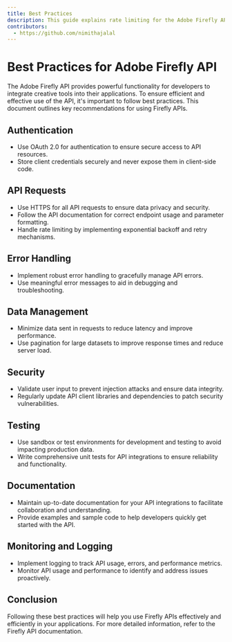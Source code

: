 ```yaml
---
title: Best Practices
description: This guide explains rate limiting for the Adobe Firefly API.
contributors:
  - https://github.com/nimithajalal
---
```


# Best Practices for Adobe Firefly API


The Adobe Firefly API provides powerful functionality for developers to integrate creative tools into their applications. To ensure efficient and effective use of the API, it's important to follow best practices. This document outlines key recommendations for using Firefly APIs.

## Authentication
- Use OAuth 2.0 for authentication to ensure secure access to API resources.
- Store client credentials securely and never expose them in client-side code.

## API Requests
- Use HTTPS for all API requests to ensure data privacy and security.
- Follow the API documentation for correct endpoint usage and parameter formatting.
- Handle rate limiting by implementing exponential backoff and retry mechanisms.

## Error Handling
- Implement robust error handling to gracefully manage API errors.
- Use meaningful error messages to aid in debugging and troubleshooting.

## Data Management
- Minimize data sent in requests to reduce latency and improve performance.
- Use pagination for large datasets to improve response times and reduce server load.

## Security
- Validate user input to prevent injection attacks and ensure data integrity.
- Regularly update API client libraries and dependencies to patch security vulnerabilities.

## Testing
- Use sandbox or test environments for development and testing to avoid impacting production data.
- Write comprehensive unit tests for API integrations to ensure reliability and functionality.

## Documentation
- Maintain up-to-date documentation for your API integrations to facilitate collaboration and understanding.
- Provide examples and sample code to help developers quickly get started with the API.

## Monitoring and Logging
- Implement logging to track API usage, errors, and performance metrics.
- Monitor API usage and performance to identify and address issues proactively.

## Conclusion
Following these best practices will help you use Firefly APIs effectively and efficiently in your applications. For more detailed information, refer to the Firefly API documentation.
